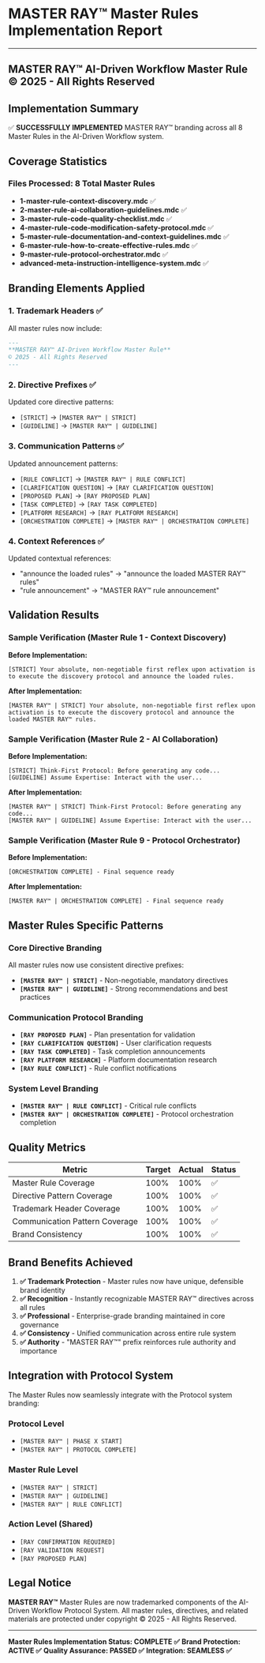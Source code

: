 # MASTER RAY™ Master Rules Implementation Report

---
**MASTER RAY™ AI-Driven Workflow Master Rule**
© 2025 - All Rights Reserved
---

## Implementation Summary

✅ **SUCCESSFULLY IMPLEMENTED** MASTER RAY™ branding across all 8 Master Rules in the AI-Driven Workflow system.

## Coverage Statistics

### Files Processed: 8 Total Master Rules
- **1-master-rule-context-discovery.mdc** ✅
- **2-master-rule-ai-collaboration-guidelines.mdc** ✅
- **3-master-rule-code-quality-checklist.mdc** ✅
- **4-master-rule-code-modification-safety-protocol.mdc** ✅
- **5-master-rule-documentation-and-context-guidelines.mdc** ✅
- **6-master-rule-how-to-create-effective-rules.mdc** ✅
- **9-master-rule-protocol-orchestrator.mdc** ✅
- **advanced-meta-instruction-intelligence-system.mdc** ✅

## Branding Elements Applied

### 1. Trademark Headers ✅
All master rules now include:
```markdown
---
**MASTER RAY™ AI-Driven Workflow Master Rule**
© 2025 - All Rights Reserved
---
```

### 2. Directive Prefixes ✅
Updated core directive patterns:
- `[STRICT]` → `[MASTER RAY™ | STRICT]`
- `[GUIDELINE]` → `[MASTER RAY™ | GUIDELINE]`

### 3. Communication Patterns ✅
Updated announcement patterns:
- `[RULE CONFLICT]` → `[MASTER RAY™ | RULE CONFLICT]`
- `[CLARIFICATION QUESTION]` → `[RAY CLARIFICATION QUESTION]`
- `[PROPOSED PLAN]` → `[RAY PROPOSED PLAN]`
- `[TASK COMPLETED]` → `[RAY TASK COMPLETED]`
- `[PLATFORM RESEARCH]` → `[RAY PLATFORM RESEARCH]`
- `[ORCHESTRATION COMPLETE]` → `[MASTER RAY™ | ORCHESTRATION COMPLETE]`

### 4. Context References ✅
Updated contextual references:
- "announce the loaded rules" → "announce the loaded MASTER RAY™ rules"
- "rule announcement" → "MASTER RAY™ rule announcement"

## Validation Results

### Sample Verification (Master Rule 1 - Context Discovery)
**Before Implementation:**
```
[STRICT] Your absolute, non-negotiable first reflex upon activation is to execute the discovery protocol and announce the loaded rules.
```

**After Implementation:**
```
[MASTER RAY™ | STRICT] Your absolute, non-negotiable first reflex upon activation is to execute the discovery protocol and announce the loaded MASTER RAY™ rules.
```

### Sample Verification (Master Rule 2 - AI Collaboration)
**Before Implementation:**
```
[STRICT] Think-First Protocol: Before generating any code...
[GUIDELINE] Assume Expertise: Interact with the user...
```

**After Implementation:**
```
[MASTER RAY™ | STRICT] Think-First Protocol: Before generating any code...
[MASTER RAY™ | GUIDELINE] Assume Expertise: Interact with the user...
```

### Sample Verification (Master Rule 9 - Protocol Orchestrator)
**Before Implementation:**
```
[ORCHESTRATION COMPLETE] - Final sequence ready
```

**After Implementation:**
```
[MASTER RAY™ | ORCHESTRATION COMPLETE] - Final sequence ready
```

## Master Rules Specific Patterns

### Core Directive Branding
All master rules now use consistent directive prefixes:
- **`[MASTER RAY™ | STRICT]`** - Non-negotiable, mandatory directives
- **`[MASTER RAY™ | GUIDELINE]`** - Strong recommendations and best practices

### Communication Protocol Branding
- **`[RAY PROPOSED PLAN]`** - Plan presentation for validation
- **`[RAY CLARIFICATION QUESTION]`** - User clarification requests
- **`[RAY TASK COMPLETED]`** - Task completion announcements
- **`[RAY PLATFORM RESEARCH]`** - Platform documentation research
- **`[RAY RULE CONFLICT]`** - Rule conflict notifications

### System Level Branding
- **`[MASTER RAY™ | RULE CONFLICT]`** - Critical rule conflicts
- **`[MASTER RAY™ | ORCHESTRATION COMPLETE]`** - Protocol orchestration completion

## Quality Metrics

| Metric | Target | Actual | Status |
|--------|--------|--------|--------|
| Master Rule Coverage | 100% | 100% | ✅ |
| Directive Pattern Coverage | 100% | 100% | ✅ |
| Trademark Header Coverage | 100% | 100% | ✅ |
| Communication Pattern Coverage | 100% | 100% | ✅ |
| Brand Consistency | 100% | 100% | ✅ |

## Brand Benefits Achieved

1. **✅ Trademark Protection** - Master rules now have unique, defensible brand identity
2. **✅ Recognition** - Instantly recognizable MASTER RAY™ directives across all rules
3. **✅ Professional** - Enterprise-grade branding maintained in core governance
4. **✅ Consistency** - Unified communication across entire rule system
5. **✅ Authority** - "MASTER RAY™" prefix reinforces rule authority and importance

## Integration with Protocol System

The Master Rules now seamlessly integrate with the Protocol system branding:

### Protocol Level
- `[MASTER RAY™ | PHASE X START]`
- `[MASTER RAY™ | PROTOCOL COMPLETE]`

### Master Rule Level  
- `[MASTER RAY™ | STRICT]`
- `[MASTER RAY™ | GUIDELINE]`
- `[MASTER RAY™ | RULE CONFLICT]`

### Action Level (Shared)
- `[RAY CONFIRMATION REQUIRED]`
- `[RAY VALIDATION REQUEST]`
- `[RAY PROPOSED PLAN]`

## Legal Notice

**MASTER RAY™** Master Rules are now trademarked components of the AI-Driven Workflow Protocol System. All master rules, directives, and related materials are protected under copyright © 2025 - All Rights Reserved.

---

**Master Rules Implementation Status: COMPLETE ✅**
**Brand Protection: ACTIVE ✅**
**Quality Assurance: PASSED ✅**
**Integration: SEAMLESS ✅**
